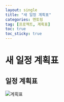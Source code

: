 ```yaml
---
layout: single
title: "새 일정 계획표"
categories: 멘토링
tag: [프로젝트, 계획표]
toc: true
toc_sticky: true 
---
```


# 새 일정 계획표

## 일정 계획표
![계획표](https://sdusk0731.github.io/assets/images/20241204_001/계획표.png)
<br>